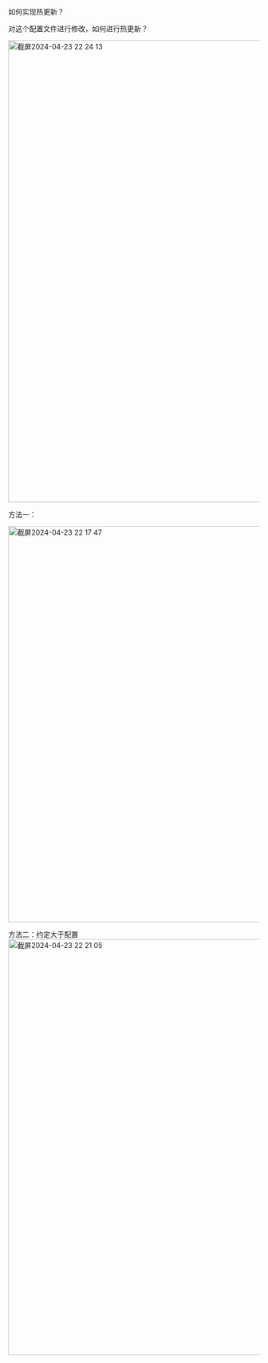 如何实现热更新？      

对这个配置文件进行修改，如何进行热更新？     

<img width="926" alt="截屏2024-04-23 22 24 13" src="https://github.com/xkong-study/reggie_delivery_note/assets/100473178/90f9966f-f33f-4d79-b74c-04e8edc04899">

方法一：     

<img width="794" alt="截屏2024-04-23 22 17 47" src="https://github.com/xkong-study/reggie_delivery_note/assets/100473178/695d332a-01b8-4fb5-aad3-7179bc3cd378">

方法二：约定大于配置                
<img width="834" alt="截屏2024-04-23 22 21 05" src="https://github.com/xkong-study/reggie_delivery_note/assets/100473178/4a7d911b-54d3-400d-871d-bd428d0ea6d2">
